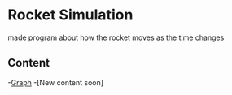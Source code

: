 # Rocket Simulation
made program about how the rocket moves as the time changes

## Content
-[Graph](graph.py)
-[New content soon]
